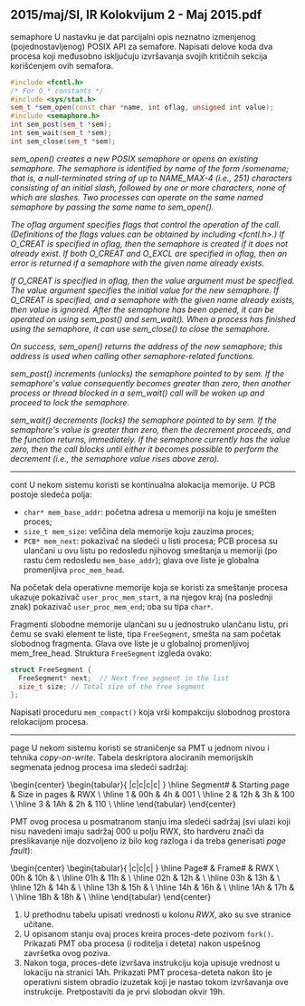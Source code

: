 2015/maj/SI, IR Kolokvijum 2 - Maj 2015.pdf
--------------------------------------------------------------------------------
semaphore
U nastavku je dat parcijalni opis neznatno izmenjenog (pojednostavljenog) POSIX API za
semafore. Napisati delove koda dva procesa koji međusobno isključuju izvršavanja svojih
kritičnih sekcija korišćenjem ovih semafora.
```cpp
#include <fcntl.h>
/* For O_* constants */
#include <sys/stat.h>
sem_t *sem_open(const char *name, int oflag, unsigned int value);
#include <semaphore.h>
int sem_post(sem_t *sem);
int sem_wait(sem_t *sem);
int sem_close(sem_t *sem);
```
*sem_open() creates a new POSIX semaphore or opens an existing semaphore. The semaphore
is identified by name of the form /somename;  that is, a null-terminated string of up to
NAME_MAX-4 (i.e., 251) characters consisting of an initial slash, followed by one or more
characters, none of which are slashes. Two processes can operate on the same named
semaphore by passing the same name to sem_open().*

*The oflag argument specifies flags that control the operation of the call. (Definitions of the
flags values can be obtained by including <fcntl.h>.) If O_CREAT is specified in oflag, then
the semaphore is created if it does not already exist. If both O_CREAT and O_EXCL are
specified in oflag, then an error is returned if a semaphore with the given name already
exists.*

*If O_CREAT is specified in oflag, then the value argument must be specified. The value
argument specifies the initial value for the new semaphore. If O_CREAT is specified, and a
semaphore with the given name already exists, then value is ignored.
After the semaphore has been opened, it can be operated on using sem_post() and sem_wait().
When a process has finished using the semaphore, it can use sem_close() to close the
semaphore.*

*On success, sem_open() returns the address of the new semaphore; this address is used when
calling other semaphore-related functions.*

*sem_post() increments (unlocks) the semaphore pointed to by sem. If the semaphore's value
consequently becomes greater than zero, then another process or thread blocked in a
sem_wait() call will be woken up and proceed to lock the semaphore.*

*sem_wait() decrements (locks) the semaphore pointed to by sem. If the semaphore's value is
greater than zero, then the decrement proceeds, and the function returns, immediately. If the
semaphore currently has the value zero, then the call blocks until either it becomes possible to
perform the decrement (i.e., the semaphore value rises above zero).*

--------------------------------------------------------------------------------
cont
U nekom sistemu koristi se kontinualna alokacija memorije. U PCB postoje sledeća polja:

- `char* mem_base_addr`: početna adresa u memoriji na koju je smešten proces;
- `size_t mem_size`: veličina dela memorije koju zauzima proces;
- `PCB* mem_next`: pokazivač na sledeći u listi procesa; PCB procesa su ulančani u ovu
listu po redosledu njihovog smeštanja u memoriji (po rastu
ćem redosledu `mem_base_addr`); glava ove liste je globalna promenljiva `proc_mem_head`.

Na početak dela operativne memorije koja se koristi za smeštanje procesa ukazuje pokazivač
`user_proc_mem_start`, a na njegov kraj (na poslednji znak) pokazivač `user_proc_mem_end`;
oba su tipa `char*`.

Fragmenti slobodne memorije ulančani su u jednostruko ulančanu listu, pri čemu se svaki
element te liste, tipa `FreeSegment`, smešta na sam početak slobodnog fragmenta. Glava ove
liste je u globalnoj promenljivoj mem_free_head. Struktura `FreeSegment` izgleda ovako:
```cpp
struct FreeSegment {
  FreeSegment* next;  // Next free segment in the list
  size_t size; // Total size of the free segment
};
```
Napisati proceduru `mem_compact()` koja vrši kompakciju slobodnog prostora relokacijom
procesa.

--------------------------------------------------------------------------------
page
U nekom sistemu koristi se straničenje sa PMT u jednom nivou i tehnika *copy-on-write*.
Tabela deskriptora alociranih memorijskih segmenata jednog procesa ima sledeći sadržaj:

\begin{center}
\begin{tabular}{ |c|c|c|c| }
\hline
Segment\# & Starting page & Size in pages & RWX \\
\hline
1 & 00h & 4h & 001 \\
\hline
2 & 12h & 3h & 100 \\
\hline
3 & 1Ah & 2h & 110 \\
\hline
\end{tabular}
\end{center}

PMT ovog procesa u posmatranom stanju ima sledeći sadržaj (svi ulazi koji nisu navedeni
imaju sadržaj 000 u polju RWX, što hardveru znači da preslikavanje nije dozvoljeno iz bilo
kog razloga i da treba generisati *page fault*):

\begin{center}
\begin{tabular}{ |c|c|c| }
\hline
Page\# & Frame\# & RWX \\
00h & 10h & \\
\hline
01h & 11h & \\
\hline
02h & 12h & \\
\hline
03h & 13h & \\
\hline
12h & 14h & \\
\hline
13h & 15h & \\
\hline
14h & 16h & \\
\hline
1Ah & 17h & \\
\hline
1Bh & 18h & \\
\hline
\end{tabular}
\end{center}

1. U prethodnu tabelu upisati vrednosti u kolonu *RWX*, ako su sve stranice učitane.
2. U opisanom stanju ovaj proces kreira proces-dete pozivom `fork()`. Prikazati PMT
oba procesa (i roditelja i deteta) nakon uspešnog završetka ovog poziva.
3. Nakon toga, proces-dete izvršava instrukciju koja upisuje vrednost u lokaciju na
stranici 1Ah. Prikazati PMT procesa-deteta nakon što je operativni sistem obradio izuzetak
koji je nastao tokom izvršavanja ove instrukcije. Pretpostaviti da je prvi slobodan okvir 19h.
